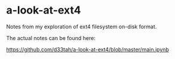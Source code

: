 # a-look-at-ext4
Notes from my exploration of ext4 filesystem on-disk format.

The actual notes can be found here:

https://github.com/d33tah/a-look-at-ext4/blob/master/main.ipynb
